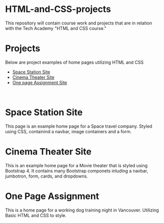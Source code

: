 # HTML-and-CSS-projects
This repository will contain course work and projects that are in relation with the Tech Academy "HTML and CSS course."

# Projects
Below are project examples of home pages utilizing HTML and CSS
<ul>
  <li><a href="https://github.com/MisterVal777](https://github.com/MisterVal777/HTML-and-CSS-projects/tree/main/Basic_HTML_and_CSS/Project%20space%20station" target="">Space Station Site</a></li>
  <li><a href="https://github.com/MisterVal777/HTML-and-CSS-projects/tree/main/Basic_HTML_and_CSS/bootstrap4_project" target="">Cinema Theater Site</a></li>
  <li><a href="https://github.com/MisterVal777/HTML-and-CSS-projects/tree/main/Basic_HTML_and_CSS/One-Page-Website" target="">One page Assignment Site</a></li>
</ul>
<br>
<h1>Space Station Site</h1>
This page  is an example home page for a Space travel company.  Styled using CSS, containind a navbar, image containers and a form.
<br>
<h1>Cinema Theater Site</h1>
This is an example home page for a Movie theater that is styled using Bootstrap 4.  It contains many Bootstrap componets inluding a navbar, jumbotron, form, cards, and dropdowns. 
<h1>One Page Assignment</h1> 
This is a home page for a working dog training night in Vancouver.  Utilizing Basic HTML and CSS to style.
<br>
